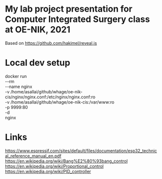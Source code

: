 # My lab project presentation for Computer Integrated Surgery class at OE-NIK, 2021

Based on https://github.com/hakimel/reveal.js

# Local dev setup
docker run \
	--rm \
	--name nginx \
	-v /home/asallai/github/whage/oe-nik-cis/nginx/nginx.conf:/etc/nginx/nginx.conf:ro \
	-v /home/asallai/github/whage/oe-nik-cis:/var/www:ro \
	-p 9999:80 \
	-d \
	nginx

# Links

https://www.espressif.com/sites/default/files/documentation/esp32_technical_reference_manual_en.pdf
https://en.wikipedia.org/wiki/Bang%E2%80%93bang_control
https://en.wikipedia.org/wiki/Proportional_control
https://en.wikipedia.org/wiki/PID_controller
